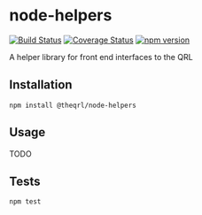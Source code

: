 # node-helpers

[![Build Status](https://travis-ci.org/theQRL/node-helpers.svg?branch=master)](https://travis-ci.org/theQRL/node-helpers) [![Coverage Status](https://coveralls.io/repos/github/theQRL/node-helpers/badge.svg?branch=master)](https://coveralls.io/github/theQRL/node-helpers?branch=master) [![npm version](https://badge.fury.io/js/%40theqrl%2Fnode-helpers.svg)](https://badge.fury.io/js/%40theqrl%2Fnode-helpers)

A helper library for front end interfaces to the QRL

## Installation

  `npm install @theqrl/node-helpers`

## Usage

TODO

## Tests

  `npm test`